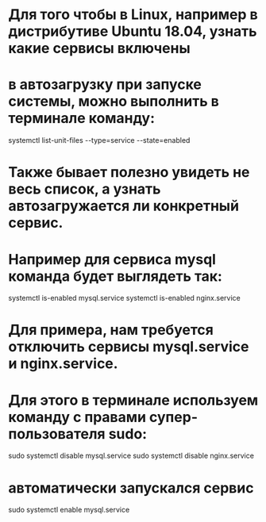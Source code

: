 # Для того чтобы в Linux, например в дистрибутиве Ubuntu 18.04, узнать какие сервисы включены 
# в автозагрузку при запуске системы, можно выполнить в терминале команду:
systemctl list-unit-files --type=service --state=enabled

# Также бывает полезно увидеть не весь список, а узнать автозагружается ли конкретный сервис. 
# Например для сервиса mysql команда будет выглядеть так:
systemctl is-enabled mysql.service
systemctl is-enabled nginx.service

# Для примера, нам требуется отключить сервисы mysql.service и nginx.service. 
# Для этого в терминале используем команду с правами супер-пользователя sudo:
sudo systemctl disable mysql.service
sudo systemctl disable nginx.service

# автоматически запускался сервис
sudo systemctl enable mysql.service
